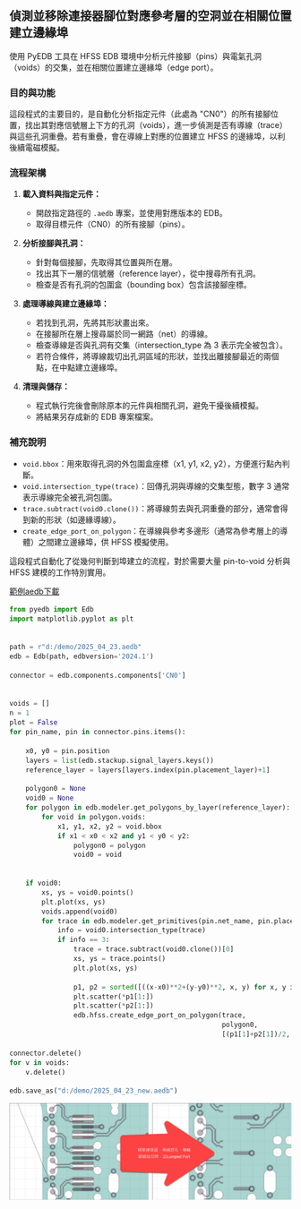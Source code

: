 偵測並移除連接器腳位對應參考層的空洞並在相關位置建立邊緣埠
---

使用 PyEDB 工具在 HFSS EDB 環境中分析元件接腳（pins）與電氣孔洞（voids）的交集，並在相關位置建立邊緣埠（edge port）。

### 目的與功能
這段程式的主要目的，是自動化分析指定元件（此處為 "CN0"）的所有接腳位置，找出其對應信號層上下方的孔洞（voids），進一步偵測是否有導線（trace）與這些孔洞重疊。若有重疊，會在導線上對應的位置建立 HFSS 的邊緣埠，以利後續電磁模擬。

### 流程架構
1. **載入資料與指定元件：**
   - 開啟指定路徑的 `.aedb` 專案，並使用對應版本的 EDB。
   - 取得目標元件（CN0）的所有接腳（pins）。

2. **分析接腳與孔洞：**
   - 針對每個接腳，先取得其位置與所在層。
   - 找出其下一層的信號層（reference layer），從中搜尋所有孔洞。
   - 檢查是否有孔洞的包圍盒（bounding box）包含該接腳座標。

3. **處理導線與建立邊緣埠：**
   - 若找到孔洞，先將其形狀畫出來。
   - 在接腳所在層上搜尋屬於同一網路（net）的導線。
   - 檢查導線是否與孔洞有交集（intersection_type 為 3 表示完全被包含）。
   - 若符合條件，將導線裁切出孔洞區域的形狀，並找出離接腳最近的兩個點，在中點建立邊緣埠。

4. **清理與儲存：**
   - 程式執行完後會刪除原本的元件與相關孔洞，避免干擾後續模擬。
   - 將結果另存成新的 EDB 專案檔案。

### 補充說明
- `void.bbox`：用來取得孔洞的外包圍盒座標（x1, y1, x2, y2），方便進行點內判斷。
- `void.intersection_type(trace)`：回傳孔洞與導線的交集型態，數字 3 通常表示導線完全被孔洞包圍。
- `trace.subtract(void0.clone())`：將導線剪去與孔洞重疊的部分，通常會得到新的形狀（如邊緣導線）。
- `create_edge_port_on_polygon`：在導線與參考多邊形（通常為參考層上的導體）之間建立邊緣埠，供 HFSS 模擬使用。

這段程式自動化了從幾何判斷到埠建立的流程，對於需要大量 pin-to-void 分析與 HFSS 建模的工作特別實用。


[範例aedb下載](/assets/2025_04_23_new.aedb.zip)

```python
from pyedb import Edb
import matplotlib.pyplot as plt


path = r"d:/demo/2025_04_23.aedb"
edb = Edb(path, edbversion='2024.1')

connector = edb.components.components['CN0']


voids = []
n = 1
plot = False
for pin_name, pin in connector.pins.items():

    x0, y0 = pin.position
    layers = list(edb.stackup.signal_layers.keys())
    reference_layer = layers[layers.index(pin.placement_layer)+1]
    
    polygon0 = None
    void0 = None
    for polygon in edb.modeler.get_polygons_by_layer(reference_layer):
        for void in polygon.voids:
            x1, y1, x2, y2 = void.bbox
            if x1 < x0 < x2 and y1 < y0 < y2:
                polygon0 = polygon
                void0 = void
                
                
    if void0:
        xs, ys = void0.points()
        plt.plot(xs, ys)
        voids.append(void0)
        for trace in edb.modeler.get_primitives(pin.net_name, pin.placement_layer):
            info = void0.intersection_type(trace)
            if info == 3:
                trace = trace.subtract(void0.clone())[0]
                xs, ys = trace.points()
                plt.plot(xs, ys)
                
                p1, p2 = sorted([((x-x0)**2+(y-y0)**2, x, y) for x, y in zip(*trace.points())])[:2]
                plt.scatter(*p1[1:])
                plt.scatter(*p2[1:])
                edb.hfss.create_edge_port_on_polygon(trace, 
                                                     polygon0, 
                                                     [(p1[1]+p2[1])/2, (p1[2]+p2[2])/2])

connector.delete()
for v in voids:
    v.delete()

edb.save_as("d:/demo/2025_04_23_new.aedb")
```

![2025-04-23_11-43-13](/assets/2025-04-23_11-43-13.png)